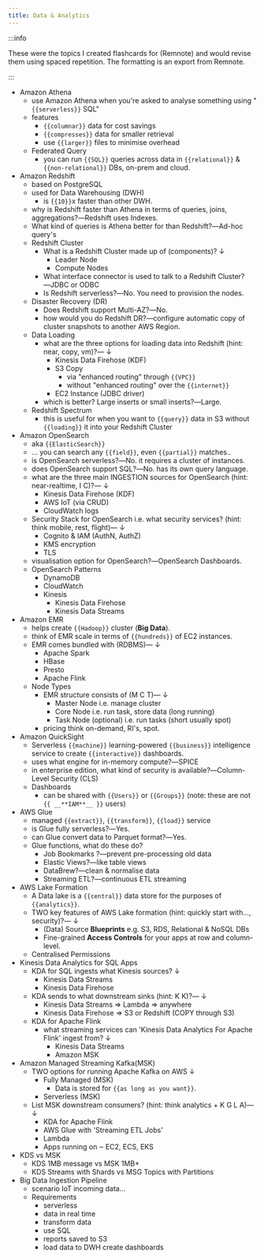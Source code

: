 ```yaml
---
title: Data & Analytics
---
```


:::info

These were the topics I created flashcards for (Remnote) and would revise them using spaced repetition. The formatting is an export from Remnote.

:::

- Amazon Athena
  - use Amazon Athena when you're asked to analyse something using "`{{serverless}}` SQL"
  - features
    - `{{columnar}}` data for cost savings
    - `{{compresses}}` data for smaller retrieval
    - use `{{larger}}` files to minimise overhead
  - Federated Query
    - you can run `{{SQL}}` queries across data in `{{relational}}` & `{{non-relational}}` DBs, on-prem and cloud.
- Amazon Redshift
  - based on PostgreSQL
  - used for Data Warehousing (DWH)
    - is `{{10}}`x faster than other DWH.
  - why is Redshift faster than Athena in terms of queries, joins, aggregations?―Redshift uses Indexes.
  - What kind of queries is Athena better for than Redshift?―Ad-hoc query's
  - Redshift Cluster
    - What is a Redshift Cluster made up of (components)? ↓
      - Leader Node
      - Compute Nodes
    - What interface connector is used to talk to a Redshift Cluster?―JDBC or ODBC
    - Is Redshift serverless?―No. You need to provision the nodes.
  - Disaster Recovery (DR)
    - Does Redshift support Multi-AZ?―No.
    - how would you do Redshift DR?―configure automatic copy of cluster snapshots to another AWS Region.
  - Data Loading
    - what are the three options for loading data into Redshift (hint: near, copy, vm)?― ↓
      - Kinesis Data Firehose (KDF)
      - S3 Copy
        - via "enhanced routing" through `{{VPC}}`
        - without "enhanced routing" over the `{{internet}}`
      - EC2 Instance (JDBC driver)
    - which is better? Large inserts or small inserts?―Large.
  - Redshift Spectrum
    - this is useful for when you want to `{{query}}` data in S3 without `{{loading}}` it into your Redshift Cluster
- Amazon OpenSearch
  - aka `{{ElasticSearch}}`
  - ... you can search any `{{field}}`, even `{{partial}}` matches..
  - is OpenSearch serverless?―No. it requires a cluster of instances.
  - does OpenSearch support SQL?―No. has its own query language.
  - what are the three main INGESTION sources for OpenSearch (hint: near-realtime, I C)?― ↓
    - Kinesis Data Firehose (KDF)
    - AWS IoT (via CRUD)
    - CloudWatch logs
  - Security Stack for OpenSearch i.e. what security services? (hint: think mobile, rest, flight)― ↓
    - Cognito & IAM (AuthN, AuthZ)
    - KMS encryption
    - TLS
  - visualisation option for OpenSearch?―OpenSearch Dashboards.
  - OpenSearch Patterns
    - DynamoDB
    - CloudWatch
    - Kinesis
      - Kinesis Data Firehose
      - Kinesis Data Streams
- Amazon EMR
  - helps create `{{Hadoop}}` cluster (**Big Data**).
  - think of EMR scale in terms of `{{hundreds}}` of EC2 instances.
  - EMR comes bundled with (RDBMS)― ↓
    - Apache Spark
    - HBase
    - Presto
    - Apache Flink
  - Node Types
    - EMR structure consists of (M C T)― ↓
      - Master Node i.e. manage cluster
      - Core Node i.e. run task, store data (long running)
      - Task Node (optional) i.e. run tasks (short usually spot)
    - pricing think on-demand, RI's, spot.
- Amazon QuickSight
  - Serverless `{{machine}}` learning-powered `{{business}}` intelligence service to create `{{interactive}}` dashboards.
  - uses what engine for in-memory compute?―SPICE
  - in enterprise edition, what kind of security is available?―Column-Level Security (CLS)
  - Dashboards
    - can be shared with `{{Users}}` or `{{Groups}}` (note: these are not `{{ __**IAM**__ }}` users)
- AWS Glue
  - managed `{{extract}}`, `{{transform}}`, `{{load}}` service
  - is Glue fully serverless?―Yes.
  - can Glue convert data to Parquet format?―Yes.
  - Glue functions, what do these do?
    - Job Bookmarks ?―prevent pre-processing old data
    - Elastic Views?―like table views
    - DataBrew?―clean & normalise data
    - Streaming ETL?―continuous ETL streaming
- AWS Lake Formation
  - A Data lake is a `{{central}}` data store for the purposes of `{{analytics}}`.
  - TWO key features of AWS Lake formation (hint: quickly start with..., security)?― ↓
    - (Data) Source **Blueprints** e.g. S3, RDS, Relational & NoSQL DBs
    - Fine-grained **Access Controls** for your apps at row and column-level.
  - Centralised Permissions
- Kinesis Data Analytics for SQL Apps
  - KDA for SQL ingests what Kinesis sources? ↓
    - Kinesis Data Streams
    - Kinesis Data Firehose
  - KDA sends to what downstream sinks (hint: K K)?― ↓
    - Kinesis Data Streams ⇒ Lambda ⇒ anywhere
    - Kinesis Data Firehose ⇒ S3 or Redshift (COPY through S3)
  - KDA for Apache Flink
    - what streaming services can 'Kinesis Data Analytics For Apache Flink' ingest from? ↓
      - Kinesis Data Streams
      - Amazon MSK
- Amazon Managed Streaming Kafka(MSK)
  - TWO options for running Apache Kafka on AWS ↓
    - Fully Managed (MSK)
      - Data is stored for `{{as long as you want}}`.
    - Serverless (MSK)
  - List MSK downstream consumers? (hint: think analytics + K G L A)― ↓
    - KDA for Apache Flink
    - AWS Glue with 'Streaming ETL Jobs'
    - Lambda
    - Apps running on ‒ EC2, ECS, EKS
- KDS vs MSK
  - KDS 1MB message vs MSK 1MB+
  - KDS Streams with Shards vs MSG Topics with Partitions
- Big Data Ingestion Pipeline
  - scenario IoT incoming data...
  - Requirements
    - serverless
    - data in real time
    - transform data
    - use SQL
    - reports saved to S3
    - load data to DWH create dashboards
